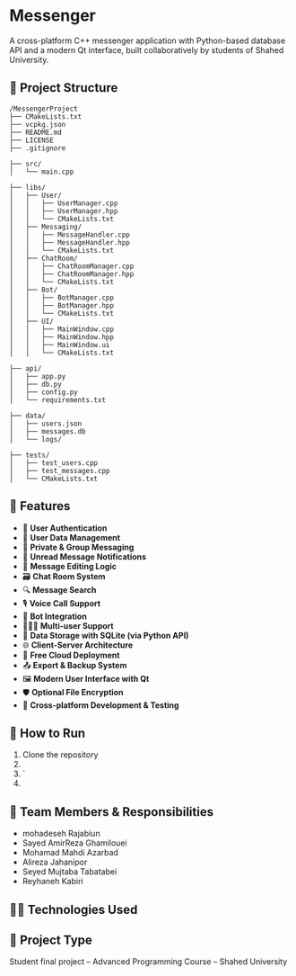 # Messenger

A cross-platform C++ messenger application with Python-based database API and a modern Qt interface, built collaboratively by students of Shahed University.

## 📁 Project Structure

```‌
‌/MessengerProject
├── CMakeLists.txt
├── vcpkg.json
├── README.md
├── LICENSE
├── .gitignore

├── src/
│   └── main.cpp

├── libs/
│   ├── User/
│   │   ├── UserManager.cpp
│   │   ├── UserManager.hpp
│   │   └── CMakeLists.txt
│   ├── Messaging/
│   │   ├── MessageHandler.cpp
│   │   ├── MessageHandler.hpp
│   │   └── CMakeLists.txt
│   ├── ChatRoom/
│   │   ├── ChatRoomManager.cpp
│   │   ├── ChatRoomManager.hpp
│   │   └── CMakeLists.txt
│   ├── Bot/
│   │   ├── BotManager.cpp
│   │   ├── BotManager.hpp
│   │   └── CMakeLists.txt
│   ├── UI/
│   │   ├── MainWindow.cpp
│   │   ├── MainWindow.hpp
│   │   ├── MainWindow.ui
│   │   └── CMakeLists.txt

├── api/
│   ├── app.py
│   ├── db.py
│   ├── config.py
│   └── requirements.txt

├── data/
│   ├── users.json
│   ├── messages.db
│   └── logs/

├── tests/
│   ├── test_users.cpp
│   ├── test_messages.cpp
│   └── CMakeLists.txt‌
```
## 🔧 Features

- 🔐 **User Authentication**  
- 🧾 **User Data Management**  
- 💬 **Private & Group Messaging**  
- 📩 **Unread Message Notifications**  
- 🧠 **Message Editing Logic**  
- 🗃️ **Chat Room System** 
- 🔍 **Message Search**
- 🎙️ **Voice Call Support** 
- 🤖 **Bot Integration** 
- 🧑‍🤝‍🧑 **Multi-user Support** 
- 💾 **Data Storage with SQLite (via Python API)**  
- 🌐 **Client-Server Architecture**  
- 🔗 **Free Cloud Deployment**  
- 📤 **Export & Backup System**  
- 🖼️ **Modern User Interface with Qt** 
- 🛡️ **Optional File Encryption** 
- 🧪 **Cross-platform Development & Testing** 

## 🚀 How to Run
1. Clone the repository
2. 
3. `
4. 

## 👥 Team Members & Responsibilities
- mohadeseh Rajabiun
- Sayed AmirReza Ghamilouei
- Mohamad Mahdi Azarbad
- Alireza Jahanipor
- Seyed Mujtaba Tabatabei
- Reyhaneh Kabiri

## 🧑‍💻 Technologies Used


## 🧪 Project Type
Student final project – Advanced Programming Course – Shahed University
